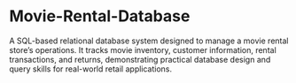 # Movie-Rental-Database
A SQL-based relational database system designed to manage a movie rental store’s operations. It tracks movie inventory, customer information, rental transactions, and returns, demonstrating practical database design and query skills for real-world retail applications.

